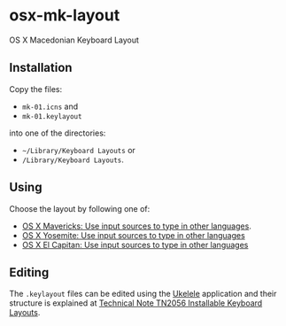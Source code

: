 osx-mk-layout
=============

OS X Macedonian Keyboard Layout

Installation
-------------

Copy the files:

  - `mk-01.icns` and
  - `mk-01.keylayout`

into one of the directories:

  - `~/Library/Keyboard Layouts`
    or
  - `/Library/Keyboard Layouts`.



Using
-------

Choose the layout by following one of:

  - [OS X Mavericks: Use input sources to type in other languages](http://support.apple.com/kb/PH13835).
  - [OS X Yosemite: Use input sources to type in other languages](https://support.apple.com/kb/PH18448)
  - [OS X El Capitan: Use input sources to type in other languages](https://support.apple.com/kb/PH21564)


Editing
-------

The `.keylayout` files can be edited using the
[Ukelele](http://www.macupdate.com/app/mac/14495/ukelele) application
and their structure is explained at
[Technical Note TN2056 Installable Keyboard Layouts](https://developer.apple.com/library/mac/technotes/tn2056/_index.html).
